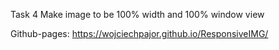 Task 4
Make image to be 100% width and 100% window view

Github-pages: https://wojciechpajor.github.io/ResponsiveIMG/
